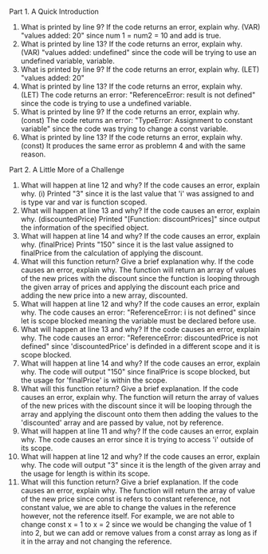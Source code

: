 Part 1. A Quick Introduction
1. What is printed by line 9? If the code returns an error, explain why. (VAR)
   "values added: 20" since num 1 = num2 = 10 and add is true.
2. What is printed by line 13? If the code returns an error, explain why. (VAR)
   "values added: undefined" since the code will be trying to use an undefined variable, variable. 
3. What is printed by line 9? If the code returns an error, explain why. (LET)
   "values added: 20"
4. What is printed by line 13? If the code returns an error, explain why. (LET)
   The code returns an error: "ReferenceError: result is not defined" since the code is trying to use a undefined variable.
5. What is printed by line 9? If the code returns an error, explain why. (const)
   The code returns an error: "TypeError: Assignment to constant variable" since the code was trying to change a const variable.
6. What is printed by line 13? If the code returns an error, explain why. (const)
  It produces the same error as problemn 4 and with the same reason.

Part 2. A Little More of a Challenge
1. What will happen at line 12 and why? If the code causes an error, explain why. (i)
   Printed "3" since it is the last value that 'i' was assigned to and is type var and var is function scoped.
2. What will happen at line 13 and why? If the code causes an error, explain why. (discountedPrice)
   Printed "[Function: discountPrices]" since output the information of the specified object. 
3. What will happen at line 14 and why? If the code causes an error, explain why. (finalPrice)
   Prints "150" since it is the last value assigned to finalPrice from the calculation of applying the discount.
4. What will this function return? Give a brief explanation why. If the code causes an error, explain why.
   The function will return an array of values of the new prices with the discount since the function is looping through the given array of prices and applying the discount each price and adding the new price into a new array, discounted.
5. What will happen at line 12 and why?  If the code causes an error, explain why. 
   The code causes an error: "ReferenceError: i is not defined" since let is scope blocked meaning the variable must be declared before use.
6. What will happen at line 13 and why? If the code causes an error, explain why.
   The code causes an error: "ReferenceError: discountedPrice is not defined" since 'discountedPrice' is definded in a different scope and it is scope blocked.
7. What will happen at line 14 and why? If the code causes an error, explain why.
   The code will output "150" since finalPrice is scope blocked, but the usage for 'finalPrice' is within the scope. 
8. What will this function return? Give a brief explanation. If the code causes an error, explain why. 
   The function will return the array of values of the new prices with the discount since it will be looping through the array and applying the discount onto them then adding the values to the 'discounted' array and are passed by value, not by reference.
9. What will happen at line 11 and why? If the code causes an error, explain why.
   The code causes an error since it is trying to access 'i' outside of its scope.
10. What will happen at line 12 and why? If the code causes an error, explain why.
    The code will output "3" since it is the length of the given array and the usage for length is within its scope.
11. What will this function return? Give a brief explanation. If the code causes an error, explain why.
    The function will return the array of value of the new price since const is refers to constant reference, not constant value, we are able to change the values in the reference however, not the reference itself. For example, we are not able to change const x = 1 to x = 2 since we would be changing the value of 1 into 2, but we can add or remove values from a const array as long as if it in the array and not changing the reference. 
